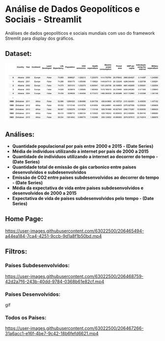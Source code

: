 # Análise de Dados Geopolíticos e Sociais - Streamlit
 Análises de dados geopolíticos e sociais mundiais com uso do framework Stremlit para display dos gráficos.


## Dataset:
![alt text](https://github.com/GuiFernandess7/Analise-Dados-Geopoliticos-Sociais/blob/main/img/dataset.png)


## Análises:
   * **Quantidade populacional por país entre 2000 e 2015 - (Date Series)**
   * **Média de indivíduos utilizando a internet por país de 2000 a 2015**
   * **Quantidade de indíviduos utilizando a internet ao decorrer do tempo - (Date Series)**
   * **Quantidade total de emissão de gás carbonico entre países desenvolvidos e subdesenvolvidos**
   * **Emissão de CO2 entre países subdesenvolvidos ao decorrer do tempo - (Date Series)**
   * **Média da expectativa de vida entre países subdesenvolvidos e desenvolvidos de 2000 a 2015**
   * **Expectativa de vida de países subdesenvolvidos pelo tempo - (Date Series)**
   
## Home Page:
https://user-images.githubusercontent.com/63022500/206465494-a44ea184-7ca4-4251-9ccb-9d1a8f1b50bd.mp4

## Filtros:
### Países Subdesenvolvidos:
https://user-images.githubusercontent.com/63022500/206468759-42d2a7f6-243b-40dd-9784-0368b61e82cf.mp4

### Países Desenvolvidos:
gif

### Todos os Países:
https://user-images.githubusercontent.com/63022500/206467266-31a6acc1-e16f-4be7-9c42-18b6fefd6621.mp4
